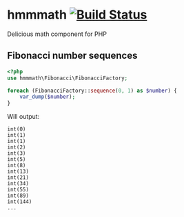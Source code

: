 # hmmmath [![Build Status](https://travis-ci.org/lstrojny/hmmmath.png?branch=master)](https://travis-ci.org/lstrojny/hmmmath)

Delicious math component for PHP


## Fibonacci number sequences

```php
<?php
use hmmmath\Fibonacci\FibonacciFactory;

foreach (FibonacciFactory::sequence(0, 1) as $number) {
    var_dump($number);
}
```

Will output:
```
int(0)
int(1)
int(1)
int(2)
int(3)
int(5)
int(8)
int(13)
int(21)
int(34)
int(55)
int(89)
int(144)
...
```
